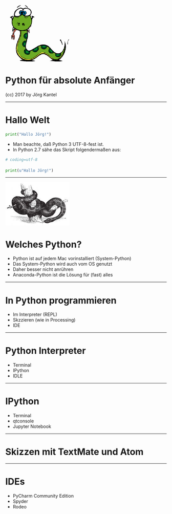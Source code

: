 <!-- $theme: gaia -->

![](images/python-verwirrt.png)

# Python für absolute Anfänger

(cc) 2017 by Jörg Kantel

---

# Hallo Welt

```python
print("Hallo Jörg!")
```

- Man beachte, daß Python 3 UTF-8-fest ist. 
- In Python 2.7 sähe das Skript folgendermaßen aus:

```python
# coding=utf-8

print(u"Hallo Jörg!")
```
---

![](images/anaconda-s.jpg)

# Welches Python?

- Python ist auf jedem Mac vorinstalliert (System-Python)
- Das System-Python wird auch vom OS genutzt
- Daher besser nicht anrühren
- Anaconda-Python ist die Lösung für (fast) alles

---

# In Python programmieren

- Im Interpreter (REPL)
- Skzzieren (wie in Processing)
- IDE

---

# Python Interpreter

- Terminal
- IPython
- IDLE

---

# IPython

- Terminal
- qtconsole
- Jupyter Notebook

---

# Skizzen mit TextMate und Atom

---

# IDEs

- PyCharm Community Edition
- Spyder
- Rodeo